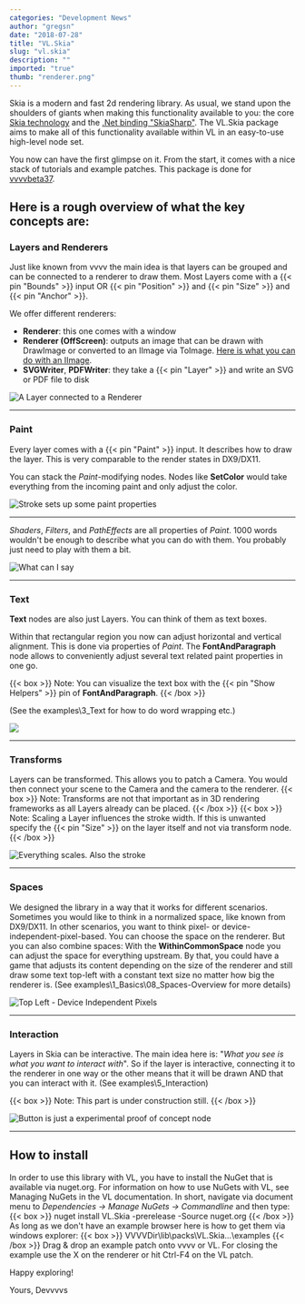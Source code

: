 ```yaml
---
categories: "Development News"
author: "gregsn"
date: "2018-07-28"
title: "VL.Skia"
slug: "vl.skia"
description: ""
imported: "true"
thumb: "renderer.png"
---
```



Skia is a modern and fast 2d rendering library. As usual, we stand upon the shoulders of giants when making this functionality available to you: the core [Skia technology](https://skia.org/) and the [.Net binding "SkiaSharp"](https://github.com/mono/SkiaSharp). The VL.Skia package aims to make all of this functionality available within VL in an easy-to-use high-level node set. 

You now can have the first glimpse on it. From the start, it comes with a nice stack of tutorials and example patches. This package is done for [vvvvbeta37](/blog/2018/beta37-release-candidate).

Here is a rough overview of what the key concepts are:
---
<!--{SPLIT()}-->
### Layers and Renderers

Just like known from vvvv the main idea is that layers can be grouped and can be connected to a renderer to draw them. Most Layers come with a {{< pin "Bounds" >}} input OR {{< pin "Position" >}} and {{< pin "Size" >}} and {{< pin "Anchor" >}}.

We offer different renderers:
* **Renderer**: this one comes with a window
* **Renderer (OffScreen)**: outputs an image that can be drawn with DrawImage or converted to an IImage via ToImage. [Here is what you can do with an IImage](/blog/2018/vl-image-exchange-interface).
* **SVGWriter**, **PDFWriter**: they take a {{< pin "Layer" >}} and write an SVG or PDF file to disk
<!--~~~-->
![A Layer connected to a Renderer](renderer.png) 
<!--{SPLIT}-->
---
<!--{SPLIT()}-->
### Paint

Every layer comes with a {{< pin "Paint" >}} input. It describes how to draw the layer. This is very comparable to the render states in DX9/DX11. 

You can stack the *Paint*-modifying nodes. Nodes like **SetColor** would take everything from the incoming paint and only adjust the color.
<!--~~~-->
![Stroke sets up some paint properties](paint.png) 
<!--{SPLIT}-->
---
<!--{SPLIT()}-->



*Shaders*, *Filters*, and *PathEffects* are all properties of *Paint*. 1000 words wouldn't be enough to describe what you can do with them. You probably just need to play with them a bit. 
<!--~~~-->
![What can I say](blurredWithShadow.png) 
<!--{SPLIT}-->
---
<!--{SPLIT()}-->
### Text

**Text** nodes are also just Layers. You can think of them as text boxes.

Within that rectangular region you now can adjust horizontal and vertical alignment. This is done via properties of *Paint*. The **FontAndParagraph** node allows to conveniently adjust several text related paint properties in one go.

{{< box >}}
Note:
You can visualize the text box with the {{< pin "Show Helpers" >}} pin of **FontAndParagraph**.
{{< /box >}}

(See the examples\3_Text for how to do word wrapping etc.)
<!--~~~-->
![](text.png) 
<!--{SPLIT}-->
---
<!--{SPLIT()}-->
### Transforms

Layers can be transformed. This allows you to patch a Camera. You would then connect your scene to the Camera and the camera to the renderer. 
{{< box >}}
Note:
Transforms are not that important as in 3D rendering frameworks as all Layers already can be placed.
{{< /box >}}
{{< box >}}
Note:
Scaling a Layer influences the stroke width. If this is unwanted specify the {{< pin "Size" >}} on the layer itself and not via transform node.
{{< /box >}}
<!--~~~-->
![Everything scales. Also the stroke](transform.gif) 
<!--{SPLIT}-->
---
<!--{SPLIT()}-->
### Spaces

We designed the library in a way that it works for different scenarios. Sometimes you would like to think in a normalized space, like known from DX9/DX11. In other scenarios, you want to think pixel- or device-independent-pixel-based. 
You can choose the space on the renderer. But you can also combine spaces: With the **WithinCommonSpace** node you can adjust the space for everything upstream. By that, you could have a game that adjusts its content depending on the size of the renderer and still draw some text top-left with a constant text size no matter how big the renderer is. (See examples\1_Basics\08_Spaces-Overview for more details)
<!--~~~-->
![Top Left - Device Independent Pixels](space.png) 
<!--{SPLIT}-->
---
<!--{SPLIT()}-->
### Interaction

Layers in Skia can be interactive. The main idea here is: "*What you see is what you want to interact with*". So if the layer is interactive, connecting it to the renderer in one way or the other means that it will be drawn AND that you can interact with it. (See examples\5_Interaction)

{{< box >}}
Note:
This part is under construction still.
{{< /box >}}
<!--~~~-->
![Button is just a experimental proof of concept node](button.gif) 
<!--{SPLIT}-->
---
## How to install

In order to use this library with VL, you have to install the NuGet that is available via nuget.org. For information on how to use NuGets with VL, see Managing NuGets in the VL documentation. In short, navigate via document menu to *Dependencies -> Manage NuGets -> Commandline* and then type:
{{< box >}}
nuget install VL.Skia -prerelease -Source nuget.org
{{< /box >}}
As long as we don't have an example browser here is how to get them via windows explorer:
{{< box >}}
VVVVDir\lib\packs\VL.Skia...\examples
{{< /box >}}
Drag & drop an example patch onto vvvv or VL. For closing the example use the X on the renderer or hit Ctrl-F4 on the VL patch.

Happy exploring!

Yours, 
Devvvvs